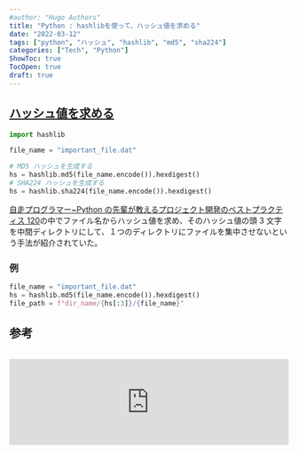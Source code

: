 ```yaml
---
#author: "Hugo Authors"
title: "Python : hashlibを使って、ハッシュ値を求める"
date: "2022-03-12"
tags: ["python", "ハッシュ", "hashlib", "md5", "sha224"]
categories: ["Tech", "Python"]
ShowToc: true
TocOpen: true
draft: true
---
```


## [ハッシュ値を求める](https://docs.python.org/ja/3/library/hashlib.html)

```python
import hashlib

file_name = "important_file.dat"

# MD5 ハッシュを生成する
hs = hashlib.md5(file_name.encode()).hexdigest()
# SHA224 ハッシュを生成する
hs = hashlib.sha224(file_name.encode()).hexdigest()
```

[自走プログラマー~Python の先輩が教えるプロジェクト開発のベストプラクティス 120](https://amzn.to/3iA52lL)の中でファイル名からハッシュ値を求め、そのハッシュ値の頭 3 文字を中間ディレクトリにして、１つのディレクトリにファイルを集中させないという手法が紹介されていた。

### 例

```python
file_name = "important_file.dat"
hs = hashlib.md5(file_name.encode()).hexdigest()
file_path = f"dir_name/{hs[:3]}/{file_name}"
```

## 参考

<iframe class="hatenablogcard" style="width:100%;height:155px;margin:15px 0;max-width:560px;" title="hashlib --- セキュアハッシュおよびメッセージダイジェスト" src="https://hatenablog-parts.com/embed?url=https://docs.python.org/ja/3/library/hashlib.html" frameborder="0" scrolling="no"></iframe>
